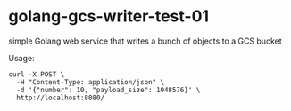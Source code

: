 # golang-gcs-writer-test-01
simple Golang web service that writes a bunch of objects to a GCS bucket 

Usage:
```
curl -X POST \
  -H "Content-Type: application/json" \
  -d '{"number": 10, "payload_size": 1048576}' \
  http://localhost:8080/
```